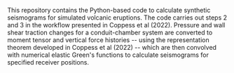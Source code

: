 This repository contains the Python-based code to calculate synthetic seismograms for simulated volcanic 
eruptions. The code carries out steps 2 and 3 in the workflow presented in Coppess et al (2022). 
Pressure and wall shear traction changes for a conduit-chamber system are converted to moment tensor and 
vertical force histories -- using the representation theorem developed in Coppess et al (2022) -- which 
are then convolved with numerical elastic Green's functions to calculate seismograms for specified
receiver positions.
